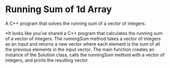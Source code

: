 # Running Sum of 1d Array

A C++ program that solves the running sum of a vector of integers.

*It looks like you’ve shared a C++ program that calculates the running sum of a vector of integers. The runningSum method takes a vector of integers as an input and returns a new vector where each element is the sum of all the previous elements in the input vector. The main function creates an instance of the Solution class, calls the runningSum method with a vector of integers, and prints the resulting vector
